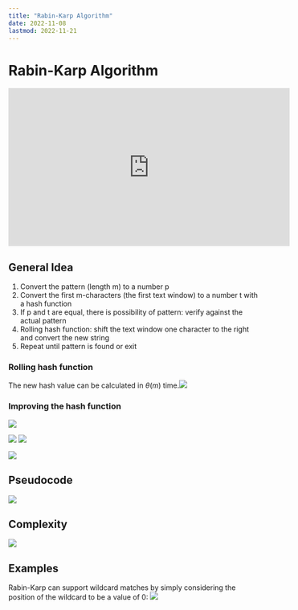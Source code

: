 ```yaml
---
title: "Rabin-Karp Algorithm"
date: 2022-11-08
lastmod: 2022-11-21
---
```

# Rabin-Karp Algorithm
<iframe width="560" height="315" src="https://www.youtube.com/embed/qQ8vS2btsxI" title="YouTube video player" frameborder="0" allow="accelerometer; autoplay; clipboard-write; encrypted-media; gyroscope; picture-in-picture" allowfullscreen></iframe>

## General Idea
1. Convert the pattern (length m) to a number p
2. Convert the first m-characters (the first text window) to a number t with a hash function
3. If p and t are equal, there is possibility of pattern: verify against the actual pattern
4. Rolling hash function: shift the text window one character to the right and convert the new string
5. Repeat until pattern is found or exit

### Rolling hash function
The new hash value can be calculated in $\theta(m)$ time.![](https://i.imgur.com/zZEsAFj.png)
### Improving the hash function
![](https://i.imgur.com/SigphCG.png)

![](https://i.imgur.com/wuyA5GR.png)
![](https://i.imgur.com/9X2K8Yh.png)

![](https://i.imgur.com/fFE0KIp.png)

## Pseudocode
![](https://i.imgur.com/Hf4xSoY.png)

## Complexity
![](https://i.imgur.com/mHXrm1y.png)

## Examples
Rabin-Karp can support wildcard matches by simply considering the position of the wildcard to be a value of 0:
![](https://i.imgur.com/1ZsBQ48.png)

